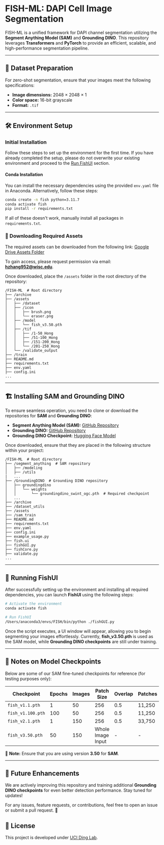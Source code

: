 # FISH-ML: DAPI Cell Image Segmentation

FISH-ML is a unified framework for DAPI channel segmentation utilizing the **Segment Anything Model (SAM)** and **Grounding DINO**. This repository leverages **Transformers** and **PyTorch** to provide an efficient, scalable, and high-performance segmentation pipeline.

---

## 📂 Dataset Preparation
For zero-shot segmentation, ensure that your images meet the following specifications:
- **Image dimensions:** 2048 × 2048 × 1
- **Color space:** 16-bit grayscale
- **Format:** `.tif`

---

## 🛠️ Environment Setup

### Initial Installation
Follow these steps to set up the environment for the first time. If you have already completed the setup, please do not overwrite your existing environment and proceed to the [Run FishUI](#-run-fishui) section.

#### Conda Installation
You can install the necessary dependencies using the provided `env.yaml` file in Anaconda. Alternatively, follow these steps:
```bash
conda create -n fish python=3.11.7
conda activate fish
pip install -r requirements.txt
```
If all of these doesn't work, manually install all packages in `requirements.txt`.

### 🔽 Downloading Required Assets
The required assets can be downloaded from the following link:
[Google Drive Assets Folder](https://drive.google.com/drive/folders/1lmUERNGg93F5DzTO0FOVQYpI0nNKP2eg?usp=drive_link)

To gain access, please request permission via email: **hzhang952@wisc.edu**.

Once downloaded, place the `/assets` folder in the root directory of the repository:
```
/FISH-ML  # Root directory
├── /archive
├── /assets
│   ├── /dataset
│   ├── /icon
│   │   ├── brush.png
│   │   └── eraser.png
│   ├── /model
│   │   └── fish_v3.50.pth
│   ├── /tif
│   │   ├── /1-50_Hong
│   │   ├── /51-100_Hong
│   │   ├── /151-200_Hong
│   │   └── /201-250_Hong
│   └── /validate_output
├── /train
├── README.md
├── requirements.txt
├── env.yaml
├── config.ini
...
```

---

## 🏗️ Installing SAM and Grounding DINO
To ensure seamless operation, you need to clone or download the repositories for **SAM** and **Grounding DINO**:

- **Segment Anything Model (SAM):** [GitHub Repository](https://github.com/facebookresearch/segment-anything/tree/main/segment_anything)
- **Grounding DINO:** [GitHub Repository](https://github.com/IDEA-Research/GroundingDINO)
- **Grounding DINO Checkpoint:** [Hugging Face Model](https://huggingface.co/ShilongLiu/GroundingDINO/blob/main/groundingdino_swint_ogc.pth)

Once downloaded, ensure that they are placed in the following structure within your project:
```
/FISH-ML  # Root directory
├── /segment_anything  # SAM repository
│   ├── /modeling
│   ├── /utils
|   ...
├── /GroundingDINO  # Grounding DINO repository
│   ├── groundingdino
│   │   └── weights
│   │       └── groundingdino_swint_ogc.pth  # Required checkpoint
│   ...
├── /archive
├── /dataset_utils
├── /assets
├── /sam_train
├── README.md
├── requirements.txt
├── env.yaml
├── config.ini
├── example_usage.py
├── fish.ui
├── fishGUI.py
├── fishCore.py
├── validate.py
...
```

---

## 🚀 Running FishUI
After successfully setting up the environment and installing all required dependencies, you can launch **FishUI** using the following steps:
```bash
# Activate the environment
conda activate fish

# Run FishUI
/Users/anaconda3/envs/FISH/bin/python ./fishGUI.py   
```

Once the script executes, a UI window will appear, allowing you to begin segmenting your images effortlessly. Currently, **fish_v3.50.pth** is used as the SAM model, while **Grounding DINO checkpoints** are still under training.

---

## 📝 Notes on Model Checkpoints
Below are some of our SAM fine-tuned checkpoints for reference (for testing purposes only):

| Checkpoint         | Epochs | Images | Patch Size | Overlap | Patches | Loss  |
|--------------------|--------|--------|------------|---------|---------|-------|
| `fish_v1.1.pth`   | 1      | 50     | 256        | 0.5     | 11,250  | 0.89  |
| `fish_v1.100.pth` | 100    | 50     | 256        | 0.5     | 11,250  | 0.4655|
| `fish_v2.1.pth`   | 1      | 150    | 256        | 0.5     | 33,750  | 0.63  |
| `fish_v3.50.pth`  | 50     | 150    | Whole Image Input | - | - | - |

🔹 **Note:** Ensure that you are using version **3.50** for **SAM**.

---

## 🎯 Future Enhancements
We are actively improving this repository and training additional **Grounding DINO checkpoints** for even better detection performance. Stay tuned for updates!

For any issues, feature requests, or contributions, feel free to open an issue or submit a pull request. 🚀


## 📜 License
This project is developed under [UCI Ding Lab](https://www.ding.eng.uci.edu).
